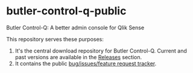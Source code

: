 # butler-control-q-public

Butler Control-Q: A better admin console for Qlik Sense


This repository serves these purposes:

1. It's the central download repository for Butler Control-Q. Current and past versions are available in the [Releases](https://github.com/ptarmiganlabs/butler-control-q-public/releases) section.
2. It contains the public [bug/issues/feature request tracker](https://github.com/ptarmiganlabs/butler-control-q-public/issues).

